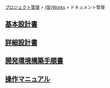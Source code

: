 [プロジェクト管理](../../index.html) > [(仮)Works](../index.html) > ドキュメント管理

## [基本設計書](./basic-design-documents/index.html)<br>

## [詳細設計書](./detail-design-documents/index.html)<br>
## [開発環境構築手順書](./dev-env-const-documents/index.html)<br>
## [操作マニュアル](./operation-manual/index.html)<br>

